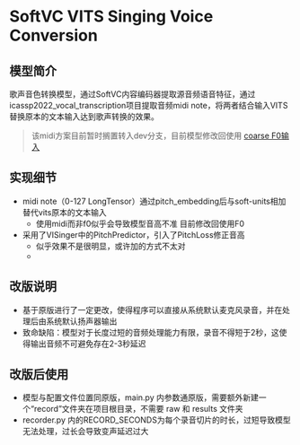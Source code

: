 # SoftVC VITS Singing Voice Conversion
## 模型简介
歌声音色转换模型，通过SoftVC内容编码器提取源音频语音特征，通过icassp2022_vocal_transcription项目提取音频midi note，将两者结合输入VITS替换原本的文本输入达到歌声转换的效果。
> 该midi方案目前暂时搁置转入dev分支，目前模型修改回使用 [coarse F0输入](https://github.com/PlayVoice/VI-SVC/blob/main/svc/prepare/preprocess_wave.py)
## 实现细节
+ midi note（0-127 LongTensor）通过pitch_embedding后与soft-units相加替代vits原本的文本输入
  + 使用midi而非f0似乎会导致模型音高不准 目前修改回使用F0
+ 采用了VISinger中的PitchPredictor，引入了PitchLoss修正音高
  + 似乎效果不是很明显，或许加的方式不太对
  + 
## 改版说明
+ 基于原版进行了一定更改，使得程序可以直接从系统默认麦克风录音，并在处理后由系统默认扬声器输出
+ 致命缺陷：模型对于长度过短的音频处理能力有限，录音不得短于2秒，这使得输出音频不可避免存在2-3秒延迟

## 改版后使用
+ 模型与配置文件位置同原版，main.py 内参数通原版，需要额外新建一个“record”文件夹在项目根目录，不需要 raw 和 results 文件夹
+ recorder.py 内的RECORD_SECONDS为每个录音切片的时长，过短导致模型无法处理，过长会导致变声延迟过大
